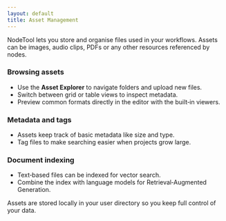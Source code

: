 ```yaml
---
layout: default
title: Asset Management
---
```


NodeTool lets you store and organise files used in your workflows. Assets can be images, audio clips, PDFs or any other resources referenced by nodes.

### Browsing assets

- Use the **Asset Explorer** to navigate folders and upload new files.
- Switch between grid or table views to inspect metadata.
- Preview common formats directly in the editor with the built‑in viewers.

### Metadata and tags

- Assets keep track of basic metadata like size and type.
- Tag files to make searching easier when projects grow large.

### Document indexing

- Text‑based files can be indexed for vector search.
- Combine the index with language models for Retrieval‑Augmented Generation.

Assets are stored locally in your user directory so you keep full control of your data.
